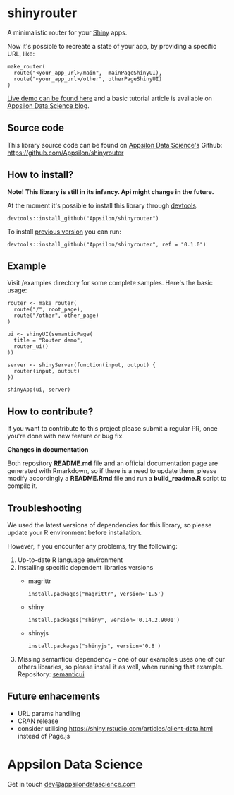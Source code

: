 
<link href="http://fonts.googleapis.com/css?family=Lato:300,700,300italic|Inconsolata" rel="stylesheet" type="text/css"> <link href='docs/style.css' rel='stylesheet' type='text/css'>

shinyrouter
===========

A minimalistic router for your [Shiny](https://shiny.rstudio.com/) apps.

Now it's possible to recreate a state of your app, by providing a specific URL, like:

    make_router(
      route("<your_app_url>/main",  mainPageShinyUI),
      route("<your_app_url>/other", otherPageShinyUI)
    )

<!--
TODO We would like to have a nice graphic explaning routing mechanism
-->
[Live demo can be found here](http://demo.appsilondatascience.com/shinyrouter/) and a basic tutorial article is available on [Appsilon Data Science blog](http://blog.appsilondatascience.com/rstats/2016/12/08/shinyrouter.html).

Source code
-----------

This library source code can be found on [Appsilon Data Science's](http://appsilondatascience.com) Github: <br> <https://github.com/Appsilon/shinyrouter>

<script>
document.write('<div class="logo"><a href="http://appsilondatascience.com"><img alt="Appsilon Data Science" src="https://cdn.rawgit.com/Appsilon/website-cdn/gh-pages/logo-white.png"/></a></div>')
</script>
How to install?
---------------

**Note! This library is still in its infancy. Api might change in the future.**

At the moment it's possible to install this library through [devtools](https://github.com/hadley/devtools).

    devtools::install_github("Appsilon/shinyrouter")

To install [previous version](https://github.com/Appsilon/shinyrouter/blob/master/CHANGELOG.md) you can run:

    devtools::install_github("Appsilon/shinyrouter", ref = "0.1.0")

Example
-------

Visit /examples directory for some complete samples. Here's the basic usage:

    router <- make_router(
      route("/", root_page),
      route("/other", other_page)
    )

    ui <- shinyUI(semanticPage(
      title = "Router demo",
      router_ui()
    ))

    server <- shinyServer(function(input, output) {
      router(input, output)
    })

    shinyApp(ui, server)

How to contribute?
------------------

If you want to contribute to this project please submit a regular PR, once you're done with new feature or bug fix.<br>

**Changes in documentation**

Both repository **README.md** file and an official documentation page are generated with Rmarkdown, so if there is a need to update them, please modify accordingly a **README.Rmd** file and run a **build\_readme.R** script to compile it.

Troubleshooting
---------------

We used the latest versions of dependencies for this library, so please update your R environment before installation.

However, if you encounter any problems, try the following:

1.  Up-to-date R language environment
2.  Installing specific dependent libraries versions
    -   magrittr

            install.packages("magrittr", version='1.5') 

    -   shiny

            install.packages("shiny", version='0.14.2.9001')

    -   shinyjs

            install.packages("shinyjs", version='0.8')

3.  Missing semanticui dependency - one of our examples uses one of our others libraries, so please install it as well, when running that example. Repository: [semanticui](https://github.com/Appsilon/semanticui)

Future enhacements
------------------

-   URL params handling
-   CRAN release
-   consider utilising <https://shiny.rstudio.com/articles/client-data.html> instead of Page.js

Appsilon Data Science
=====================

<script>
document.write('<div class="subheader"> We Provide End-to-End Data Science Solutions </div>  <div class="logo"><a href="http://appsilondatascience.com"><img alt="Appsilon Data Science" src="https://cdn.rawgit.com/Appsilon/website-cdn/gh-pages/logo-white.png" /></a></div>');
</script>
Get in touch [dev@appsilondatascience.com](dev@appsilondatascience.com)

<script>
document.write('<a href="https://github.com/Appsilon/shinyrouter"><img style="position: absolute; margin: 0; top: 0; right: 0; border: 0;" src="https://camo.githubusercontent.com/38ef81f8aca64bb9a64448d0d70f1308ef5341ab/68747470733a2f2f73332e616d617a6f6e6177732e636f6d2f6769746875622f726962626f6e732f666f726b6d655f72696768745f6461726b626c75655f3132313632312e706e67" alt="Fork me on GitHub" data-canonical-src="https://s3.amazonaws.com/github/ribbons/forkme_right_darkblue_121621.png"></a>')
</script>
